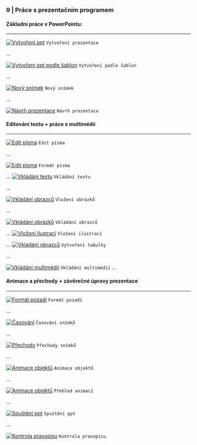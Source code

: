 ### 9 | Práce s prezentačním programem

#### Základní práce v PowerPointu:
---

[![Vytvoření ppt](https://webadmin.endora.cz/user/filemanager/download/matura.jednoduse.cz/web/pictures/PVY_okruhy/9_prezentacni-program?file=%2Fmatura.jednoduse.cz%2Fweb%2Fpictures%2FPVY_okruhy%2F9_prezentacni-program%2F9_1_vytvoreni.PNG)]()
`Vytvoření prezentace`

...

[![Vytvoření ppt podle šablon](https://webadmin.endora.cz/user/filemanager/download/matura.jednoduse.cz/web/pictures/PVY_okruhy/9_prezentacni-program?file=%2Fmatura.jednoduse.cz%2Fweb%2Fpictures%2FPVY_okruhy%2F9_prezentacni-program%2F9_2_podle-sablony.PNG)]()
`Vytvoření podle šablon`

...

[![Nový snímek](https://webadmin.endora.cz/user/filemanager/download/matura.jednoduse.cz/web/pictures/PVY_okruhy/9_prezentacni-program?file=%2Fmatura.jednoduse.cz%2Fweb%2Fpictures%2FPVY_okruhy%2F9_prezentacni-program%2F9_6_novy-snimek.PNG)]()
`Nový snímek`

...

[![Návrh prezentace](https://webadmin.endora.cz/user/filemanager/download/matura.jednoduse.cz/web/pictures/PVY_okruhy/9_prezentacni-program?file=%2Fmatura.jednoduse.cz%2Fweb%2Fpictures%2FPVY_okruhy%2F9_prezentacni-program%2F9_12_navrh.PNG)]()
`Návrh prezentace`

#### Editování textu + práce s multimédii
---

[![Edit písma](https://webadmin.endora.cz/user/filemanager/download/matura.jednoduse.cz/web/pictures/PVY_okruhy/9_prezentacni-program?file=%2Fmatura.jednoduse.cz%2Fweb%2Fpictures%2FPVY_okruhy%2F9_prezentacni-program%2F9_3_edit-pisma.PNG)]()
`Edit písma`

...

[![Edit písma](https://webadmin.endora.cz/user/filemanager/download/matura.jednoduse.cz/web/pictures/PVY_okruhy/9_prezentacni-program?file=%2Fmatura.jednoduse.cz%2Fweb%2Fpictures%2FPVY_okruhy%2F9_prezentacni-program%2F9_4_formatovaniPNG.PNG)]()
`Formát písma`

...
[![Vkládání textu](https://webadmin.endora.cz/user/filemanager/download/matura.jednoduse.cz/web/pictures/PVY_okruhy/9_prezentacni-program?file=%2Fmatura.jednoduse.cz%2Fweb%2Fpictures%2FPVY_okruhy%2F9_prezentacni-program%2F9_10_vkladani-textu.PNG)]()
`Vkládání textu`

...

[![Vkládání obrazců](https://webadmin.endora.cz/user/filemanager/download/matura.jednoduse.cz/web/pictures/PVY_okruhy/9_prezentacni-program?file=%2Fmatura.jednoduse.cz%2Fweb%2Fpictures%2FPVY_okruhy%2F9_prezentacni-program%2F9_8_vlozeni-obrazku.PNG)]()
`Vložení obrázků`

...

[![Vkládání obrázků](https://webadmin.endora.cz/user/filemanager/download/matura.jednoduse.cz/web/pictures/PVY_okruhy/9_prezentacni-program?file=%2Fmatura.jednoduse.cz%2Fweb%2Fpictures%2FPVY_okruhy%2F9_prezentacni-program%2F9_5_obrazce.PNG)]()
`Vkládání obrazců`

...
[![Vložení ilustrací](https://webadmin.endora.cz/user/filemanager/download/matura.jednoduse.cz/web/pictures/PVY_okruhy/9_prezentacni-program?file=%2Fmatura.jednoduse.cz%2Fweb%2Fpictures%2FPVY_okruhy%2F9_prezentacni-program%2F9_9_vlozeni-ilustraci.PNG)]()
`Vložení ilustrací`

...
[![Vkládání obrazců](https://webadmin.endora.cz/user/filemanager/download/matura.jednoduse.cz/web/pictures/PVY_okruhy/9_prezentacni-program?file=%2Fmatura.jednoduse.cz%2Fweb%2Fpictures%2FPVY_okruhy%2F9_prezentacni-program%2F9_7_vytvoreni-tabulky.PNG)]()
`Vytvoření tabulky`

...

[![Vkládání multimédií](https://webadmin.endora.cz/user/filemanager/download/matura.jednoduse.cz/web/pictures/PVY_okruhy/9_prezentacni-program?file=%2Fmatura.jednoduse.cz%2Fweb%2Fpictures%2FPVY_okruhy%2F9_prezentacni-program%2F9_11_multimedia.PNG)]()
`Vkládání multimédií`
...

#### Animace a přechody + závěrečné úpravy prezentace
---

[![Formát pozadí](https://webadmin.endora.cz/user/filemanager/download/matura.jednoduse.cz/web/pictures/PVY_okruhy/9_prezentacni-program?file=%2Fmatura.jednoduse.cz%2Fweb%2Fpictures%2FPVY_okruhy%2F9_prezentacni-program%2F9_13_format-pozadi.PNG)]()
`Formát pozadí`

...

[![Časování](https://webadmin.endora.cz/user/filemanager/download/matura.jednoduse.cz/web/pictures/PVY_okruhy/9_prezentacni-program?file=%2Fmatura.jednoduse.cz%2Fweb%2Fpictures%2FPVY_okruhy%2F9_prezentacni-program%2F9_15_casovani.PNG)]()
`Časování snímků`

...

[![Přechody](https://webadmin.endora.cz/user/filemanager/download/matura.jednoduse.cz/web/pictures/PVY_okruhy/9_prezentacni-program?file=%2Fmatura.jednoduse.cz%2Fweb%2Fpictures%2FPVY_okruhy%2F9_prezentacni-program%2F9_14_prechody.PNG)]()
`Přechody snímků`

...

[![Animace objektů](https://webadmin.endora.cz/user/filemanager/download/matura.jednoduse.cz/web/pictures/PVY_okruhy/9_prezentacni-program?file=%2Fmatura.jednoduse.cz%2Fweb%2Fpictures%2FPVY_okruhy%2F9_prezentacni-program%2F9_16_animace.PNG)]()
`Animace objektů`

...

[![Animace objektů](https://webadmin.endora.cz/user/filemanager/download/matura.jednoduse.cz/web/pictures/PVY_okruhy/9_prezentacni-program?file=%2Fmatura.jednoduse.cz%2Fweb%2Fpictures%2FPVY_okruhy%2F9_prezentacni-program%2F9_17_prehled_animaci.PNG)]()
`Přehled animací`

...

[![Spuštění ppt](https://webadmin.endora.cz/user/filemanager/download/matura.jednoduse.cz/web/pictures/PVY_okruhy/9_prezentacni-program?file=%2Fmatura.jednoduse.cz%2Fweb%2Fpictures%2FPVY_okruhy%2F9_prezentacni-program%2F9_18_spusteni-ppt.PNG)]()
`Spuštění ppt`

...

[![Kontrola pravopisu](https://webadmin.endora.cz/user/filemanager/download/matura.jednoduse.cz/web/pictures/PVY_okruhy/9_prezentacni-program?file=%2Fmatura.jednoduse.cz%2Fweb%2Fpictures%2FPVY_okruhy%2F9_prezentacni-program%2F9_19_kontrola-pravopisu.PNG)]()
`Kontrola pravopisu`

